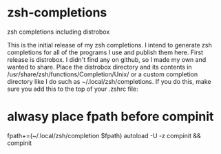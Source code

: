 # zsh-completions
zsh completions including distrobox

This is the initial release of my zsh completions. I intend to generate zsh completions for all of the programs I use and publish them here. First release is distrobox. I didn't find any on github, so I made my own and wanted to share. Place the distrobox directory and its contents in /usr/share/zsh/functions/Completion/Unix/ or a custom completion directory like I do such as ~/.local/zsh/completions. If you do this, make sure you add this to the top of your .zshrc file:

# alwasy place fpath before compinit
fpath+=(~/.local/zsh/completion $fpath)
autoload -U -z compinit && compinit
